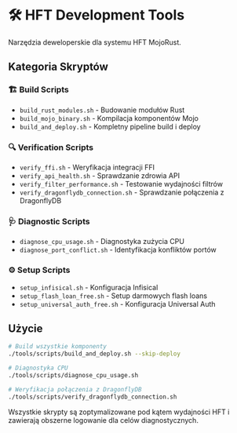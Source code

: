 # 🛠️ HFT Development Tools

Narzędzia deweloperskie dla systemu HFT MojoRust.

## Kategoria Skryptów

### 🏗️ Build Scripts
- `build_rust_modules.sh` - Budowanie modułów Rust
- `build_mojo_binary.sh` - Kompilacja komponentów Mojo
- `build_and_deploy.sh` - Kompletny pipeline build i deploy

### 🔍 Verification Scripts
- `verify_ffi.sh` - Weryfikacja integracji FFI
- `verify_api_health.sh` - Sprawdzanie zdrowia API
- `verify_filter_performance.sh` - Testowanie wydajności filtrów
- `verify_dragonflydb_connection.sh` - Sprawdzanie połączenia z DragonflyDB

### 🩺 Diagnostic Scripts
- `diagnose_cpu_usage.sh` - Diagnostyka zużycia CPU
- `diagnose_port_conflict.sh` - Identyfikacja konfliktów portów

### ⚙️ Setup Scripts
- `setup_infisical.sh` - Konfiguracja Infisical
- `setup_flash_loan_free.sh` - Setup darmowych flash loans
- `setup_universal_auth_free.sh` - Konfiguracja Universal Auth

## Użycie

```bash
# Build wszystkie komponenty
./tools/scripts/build_and_deploy.sh --skip-deploy

# Diagnostyka CPU
./tools/scripts/diagnose_cpu_usage.sh

# Weryfikacja połączenia z DragonflyDB
./tools/scripts/verify_dragonflydb_connection.sh
```

Wszystkie skrypty są zoptymalizowane pod kątem wydajności HFT
i zawierają obszerne logowanie dla celów diagnostycznych.